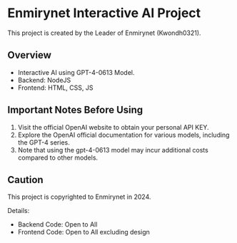 # Enmirynet Interactive AI Project

This project is created by the Leader of Enmirynet (Kwondh0321).

## Overview
- Interactive AI using GPT-4-0613 Model.
- Backend: NodeJS
- Frontend: HTML, CSS, JS

## Important Notes Before Using
1. Visit the official OpenAI website to obtain your personal API KEY.
2. Explore the OpenAI official documentation for various models, including the GPT-4 series.
3. Note that using the gpt-4-0613 model may incur additional costs compared to other models.

## Caution
This project is copyrighted to Enmirynet in 2024.

Details:
- Backend Code: Open to All
- Frontend Code: Open to All excluding design
